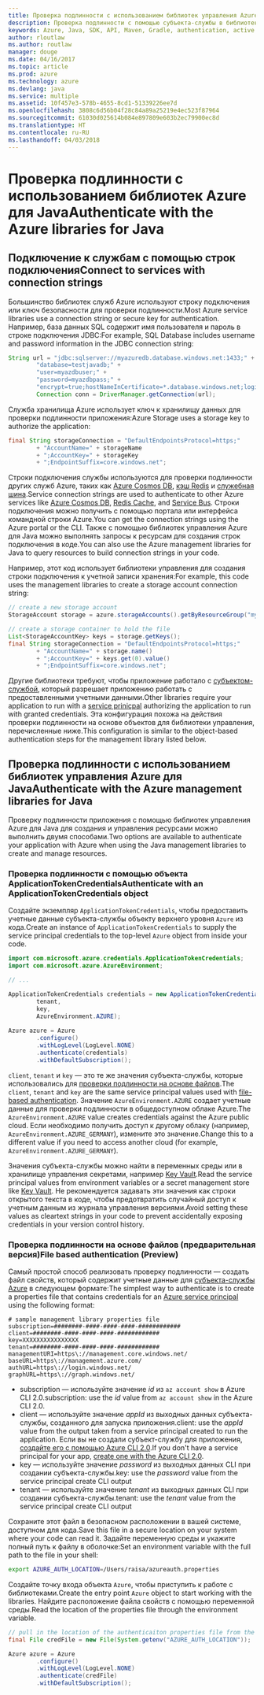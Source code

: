 ```yaml
---
title: Проверка подлинности с использованием библиотек управления Azure для Java
description: Проверка подлинности с помощью субъекта-службы в библиотеках управления Azure для Java
keywords: Azure, Java, SDK, API, Maven, Gradle, authentication, active directory, service principal
author: rloutlaw
ms.author: routlaw
manager: douge
ms.date: 04/16/2017
ms.topic: article
ms.prod: azure
ms.technology: azure
ms.devlang: java
ms.service: multiple
ms.assetid: 10f457e3-578b-4655-8cd1-51339226ee7d
ms.openlocfilehash: 3808c6d56b04f28c84a89a25219e4ec523f87964
ms.sourcegitcommit: 61030d025614b084e897809e603b2ec79900ec8d
ms.translationtype: HT
ms.contentlocale: ru-RU
ms.lasthandoff: 04/03/2018
---
```

# <a name="authenticate-with-the-azure-libraries-for-java"></a><span data-ttu-id="b548d-104">Проверка подлинности с использованием библиотек Azure для Java</span><span class="sxs-lookup"><span data-stu-id="b548d-104">Authenticate with the Azure libraries for Java</span></span> 

## <a name="connect-to-services-with-connection-strings"></a><span data-ttu-id="b548d-105">Подключение к службам с помощью строк подключения</span><span class="sxs-lookup"><span data-stu-id="b548d-105">Connect to services with connection strings</span></span>

<span data-ttu-id="b548d-106">Большинство библиотек служб Azure используют строку подключения или ключ безопасности для проверки подлинности.</span><span class="sxs-lookup"><span data-stu-id="b548d-106">Most Azure service libraries use a connection string or secure key for authentication.</span></span> <span data-ttu-id="b548d-107">Например, база данных SQL содержит имя пользователя и пароль в строке подключения JDBC:</span><span class="sxs-lookup"><span data-stu-id="b548d-107">For example, SQL Database includes username and password information in the JDBC connection string:</span></span>

```java
String url = "jdbc:sqlserver://myazuredb.database.windows.net:1433;" + 
        "database=testjavadb;" + 
        "user=myazdbuser;" +
        "password=myazdbpass;" +
        "encrypt=true;hostNameInCertificate=*.database.windows.net;loginTimeout=30;";
        Connection conn = DriverManager.getConnection(url);
```

<span data-ttu-id="b548d-108">Служба хранилища Azure использует ключ к хранилищу данных для проверки подлинности приложения:</span><span class="sxs-lookup"><span data-stu-id="b548d-108">Azure Storage uses a storage key to authorize the application:</span></span>

```java
final String storageConnection = "DefaultEndpointsProtocol=https;"
        + "AccountName=" + storageName 
        + ";AccountKey=" + storageKey
        + ";EndpointSuffix=core.windows.net";
```

<span data-ttu-id="b548d-109">Строки подключения службы используются для проверки подлинности других служб Azure, таких как [Azure Cosmos DB](https://docs.microsoft.com/azure/cosmos-db/sql-api-java-application#UseService), [кэш Redis](https://docs.microsoft.com/azure/redis-cache/cache-java-get-started) и [служебная шина](https://docs.microsoft.com/azure/service-bus-messaging/service-bus-java-how-to-use-queues).</span><span class="sxs-lookup"><span data-stu-id="b548d-109">Service connection strings are used to authenticate to other Azure services like [Azure Cosmos DB](https://docs.microsoft.com/azure/cosmos-db/sql-api-java-application#UseService), [Redis Cache](https://docs.microsoft.com/azure/redis-cache/cache-java-get-started), and [Service Bus](https://docs.microsoft.com/azure/service-bus-messaging/service-bus-java-how-to-use-queues).</span></span> <span data-ttu-id="b548d-110">Строки подключения можно получить с помощью портала или интерфейса командной строки Azure.</span><span class="sxs-lookup"><span data-stu-id="b548d-110">You can get the connection strings using the Azure portal or the CLI.</span></span>  <span data-ttu-id="b548d-111">Также с помощью библиотек управления Azure для Java можно выполнять запросы к ресурсам для создания строк подключения в коде.</span><span class="sxs-lookup"><span data-stu-id="b548d-111">You can also use the Azure management libraries for Java to query resources to build connection strings in your code.</span></span> 

<span data-ttu-id="b548d-112">Например, этот код использует библиотеки управления для создания строки подключения к учетной записи хранения:</span><span class="sxs-lookup"><span data-stu-id="b548d-112">For example, this code uses the management libraries to create a storage account connection string:</span></span>

```java
// create a new storage account
StorageAccount storage = azure.storageAccounts().getByResourceGroup("myResourceGroup","myStorageAccount");

// create a storage container to hold the file
List<StorageAccountKey> keys = storage.getKeys();
final String storageConnection = "DefaultEndpointsProtocol=https;"
        + "AccountName=" + storage.name()
        + ";AccountKey=" + keys.get(0).value()
        + ";EndpointSuffix=core.windows.net";
```

<span data-ttu-id="b548d-113">Другие библиотеки требуют, чтобы приложение работало с [субъектом-службой](https://docs.microsoft.com/azure/active-directory/develop/active-directory-application-objects), который разрешает приложению работать с предоставленными учетными данными.</span><span class="sxs-lookup"><span data-stu-id="b548d-113">Other libraries require your application to run with a [service prinicpal](https://docs.microsoft.com/azure/active-directory/develop/active-directory-application-objects) authorizing the application to run with granted credentials.</span></span> <span data-ttu-id="b548d-114">Эта конфигурация похожа на действия проверки подлинности на основе объектов для библиотеки управления, перечисленные ниже.</span><span class="sxs-lookup"><span data-stu-id="b548d-114">This configuration is similar to the object-based authentication steps for the management library listed below.</span></span>

<a name="mgmt-auth"></a>

##  <a name="authenticate-with-the-azure-management-libraries-for-java"></a><span data-ttu-id="b548d-115">Проверка подлинности с использованием библиотек управления Azure для Java</span><span class="sxs-lookup"><span data-stu-id="b548d-115">Authenticate with the Azure management libraries for Java</span></span>

<span data-ttu-id="b548d-116">Проверку подлинности приложения с помощью библиотек управления Azure для Java для создания и управления ресурсами можно выполнить двумя способами.</span><span class="sxs-lookup"><span data-stu-id="b548d-116">Two options are available to authenticate your application with Azure when using the Java management libraries to create and manage resources.</span></span>

### <a name="authenticate-with-an-applicationtokencredentials-object"></a><span data-ttu-id="b548d-117">Проверка подлинности с помощью объекта ApplicationTokenCredentials</span><span class="sxs-lookup"><span data-stu-id="b548d-117">Authenticate with an ApplicationTokenCredentials object</span></span>

<span data-ttu-id="b548d-118">Создайте экземпляр `ApplicationTokenCredentials`, чтобы предоставить учетные данные субъекта-службы объекту верхнего уровня `Azure` из кода.</span><span class="sxs-lookup"><span data-stu-id="b548d-118">Create an instance of `ApplicationTokenCredentials` to supply the service principal credentials to the top-level `Azure` object from inside your code.</span></span>

```java
import com.microsoft.azure.credentials.ApplicationTokenCredentials;
import com.microsoft.azure.AzureEnvironment;

// ...

ApplicationTokenCredentials credentials = new ApplicationTokenCredentials(client, 
        tenant,
        key, 
        AzureEnvironment.AZURE);
        
Azure azure = Azure
        .configure()
        .withLogLevel(LogLevel.NONE)
        .authenticate(credentials)
        .withDefaultSubscription();
```

<span data-ttu-id="b548d-119">`client`, `tenant` и `key` — это те же значения субъекта-службы, которые использовались для [проверки подлинности на основе файлов](#mgmt-file).</span><span class="sxs-lookup"><span data-stu-id="b548d-119">The `client`, `tenant` and `key` are the same service principal values used with [file-based authentication](#mgmt-file).</span></span> <span data-ttu-id="b548d-120">Значение `AzureEnvironment.AZURE` создает учетные данные для проверки подлинности в общедоступном облаке Azure.</span><span class="sxs-lookup"><span data-stu-id="b548d-120">The `AzureEnvironment.AZURE` value creates credentials against the Azure public cloud.</span></span> <span data-ttu-id="b548d-121">Если необходимо получить доступ к другому облаку (например, `AzureEnvironment.AZURE_GERMANY`), измените это значение.</span><span class="sxs-lookup"><span data-stu-id="b548d-121">Change this to a different value if you need to access another cloud (for example, `AzureEnvironment.AZURE_GERMANY`).</span></span>  

 <span data-ttu-id="b548d-122">Значения субъекта-службы можно найти в переменных среды или в хранилище управления секретами, например [Key Vault](/azure/key-vault/key-vault-whatis.md).</span><span class="sxs-lookup"><span data-stu-id="b548d-122">Read the service principal values from environment variables or a secret management store like [Key Vault](/azure/key-vault/key-vault-whatis.md).</span></span> <span data-ttu-id="b548d-123">Не рекомендуется задавать эти значения как строки открытого текста в коде, чтобы предотвратить случайный доступ к учетным данным из журнала управления версиями.</span><span class="sxs-lookup"><span data-stu-id="b548d-123">Avoid setting these values as cleartext strings in your code to prevent accidentally exposing credentials in your version control history.</span></span>   

<a name="mgmt-file"></a>

### <a name="file-based-authentication-preview"></a><span data-ttu-id="b548d-124">Проверка подлинности на основе файлов (предварительная версия)</span><span class="sxs-lookup"><span data-stu-id="b548d-124">File based authentication (Preview)</span></span>

<span data-ttu-id="b548d-125">Самый простой способ реализовать проверку подлинности — создать файл свойств, который содержит учетные данные для [субъекта-службы Azure](https://docs.microsoft.com/azure/active-directory/develop/active-directory-application-objects) в следующем формате:</span><span class="sxs-lookup"><span data-stu-id="b548d-125">The simplest way to authenticate is to create a properties file that contains credentials for an [Azure service principal](https://docs.microsoft.com/azure/active-directory/develop/active-directory-application-objects) using the following format:</span></span>

```text
# sample management library properties file
subscription=########-####-####-####-############
client=########-####-####-####-############
key=XXXXXXXXXXXXXXXX
tenant=########-####-####-####-############
managementURI=https\://management.core.windows.net/
baseURL=https\://management.azure.com/
authURL=https\://login.windows.net/
graphURL=https\://graph.windows.net/
```

- <span data-ttu-id="b548d-126">subscription — используйте значение *id* из `az account show` в Azure CLI 2.0.</span><span class="sxs-lookup"><span data-stu-id="b548d-126">subscription: use the *id* value from `az account show` in the Azure CLI 2.0.</span></span>
- <span data-ttu-id="b548d-127">client — используйте значение *appId* из выходных данных субъекта-службы, созданного для запуска приложения.</span><span class="sxs-lookup"><span data-stu-id="b548d-127">client: use the *appId* value from the output taken from a service principal created to run the application.</span></span> <span data-ttu-id="b548d-128">Если вы не создали субъект-службу для приложения, [создайте его с помощью Azure CLI 2.0](https://docs.microsoft.com/cli/azure/create-an-azure-service-principal-azure-cli).</span><span class="sxs-lookup"><span data-stu-id="b548d-128">If you don't have a service principal for your app, [create one with the Azure CLI 2.0](https://docs.microsoft.com/cli/azure/create-an-azure-service-principal-azure-cli).</span></span>
- <span data-ttu-id="b548d-129">key — используйте значение *password* из выходных данных CLI при создании субъекта-службы.</span><span class="sxs-lookup"><span data-stu-id="b548d-129">key: use the *password* value from the service principal create CLI output</span></span> 
- <span data-ttu-id="b548d-130">tenant — используйте значение *tenant* из выходных данных CLI при создании субъекта-службы.</span><span class="sxs-lookup"><span data-stu-id="b548d-130">tenant: use the *tenant* value from the service principal create CLI output</span></span>

<span data-ttu-id="b548d-131">Сохраните этот файл в безопасном расположении в вашей системе, доступном для кода.</span><span class="sxs-lookup"><span data-stu-id="b548d-131">Save this file in a secure location on your system where your code can read it.</span></span> <span data-ttu-id="b548d-132">Задайте переменную среды и укажите полный путь к файлу в оболочке:</span><span class="sxs-lookup"><span data-stu-id="b548d-132">Set an environment variable with the full path to the file in your shell:</span></span>

```bash
export AZURE_AUTH_LOCATION=/Users/raisa/azureauth.properties
```

<span data-ttu-id="b548d-133">Создайте точку входа объекта `Azure`, чтобы приступить к работе с библиотеками.</span><span class="sxs-lookup"><span data-stu-id="b548d-133">Create the entry point `Azure` object to start working with the libraries.</span></span> <span data-ttu-id="b548d-134">Найдите расположение файла свойств с помощью переменной среды.</span><span class="sxs-lookup"><span data-stu-id="b548d-134">Read the location of the properties file through the environment variable.</span></span>

```java
// pull in the location of the authenticaiton properties file from the environment 
final File credFile = new File(System.getenv("AZURE_AUTH_LOCATION"));

Azure azure = Azure
        .configure()
        .withLogLevel(LogLevel.NONE)
        .authenticate(credFile)
        .withDefaultSubscription();
```



